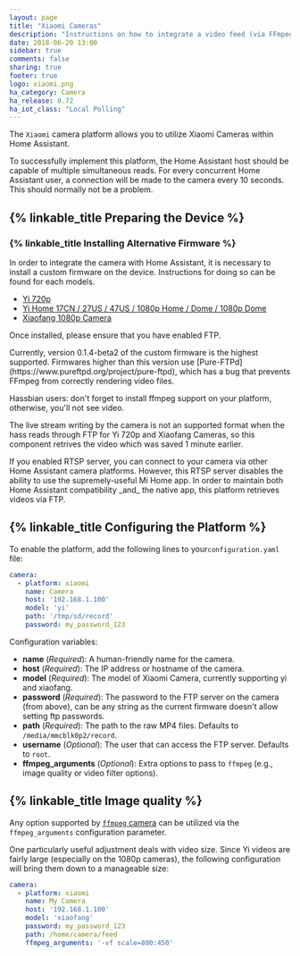 ```yaml
---
layout: page
title: "Xiaomi Cameras"
description: "Instructions on how to integrate a video feed (via FFmpeg) as a camera within Home Assistant."
date: 2018-06-20 13:00
sidebar: true
comments: false
sharing: true
footer: true
logo: xiaomi.png
ha_category: Camera
ha_release: 0.72
ha_iot_class: "Local Polling"
---
```


The `Xiaomi` camera platform allows you to utilize Xiaomi Cameras within Home Assistant. 

To successfully implement this platform, the Home Assistant host should be capable of multiple simultaneous reads. For every concurrent Home Assistant user, a connection will be made to the camera every 10 seconds. This should normally not be a problem.

## {% linkable_title Preparing the Device %}

### {% linkable_title Installing Alternative Firmware %}

In order to integrate the camera with Home Assistant, it is necessary to install a custom firmware on the device. Instructions for doing so can be found for each models.

* [Yi 720p](https://github.com/fritz-smh/yi-hack)
* [Yi Home 17CN / 27US / 47US / 1080p Home / Dome / 1080p Dome](https://github.com/shadow-1/yi-hack-v3)
* [Xiaofang 1080p Camera](https://github.com/samtap/fang-hacks)

Once installed, please ensure that you have enabled FTP.

 <p class='note warning'>
Currently, version 0.1.4-beta2 of the custom firmware is the highest supported. Firmwares higher than this version use [Pure-FTPd](https://www.pureftpd.org/project/pure-ftpd), which has a bug that prevents FFmpeg from correctly rendering video files.
</p>

<p class='note warning'>
Hassbian users: don't forget to install ffmpeg support on your platform, otherwise, you'll not see video.
</p>

<p class='note warning'>
The live stream writing by the camera is not an supported format when the hass reads through FTP for Yi 720p and Xiaofang Cameras, so this component retrives the video which was saved 1 minute earlier.
</p>

<p class='note warning'>
If you enabled RTSP server, you can connect to your camera via other Home Assistant camera platforms. However, this RTSP server disables the ability to use the supremely-useful Mi Home app. In order to maintain both Home Assistant compatibility _and_ the native app, this platform retrieves videos via FTP.
</p>

## {% linkable_title Configuring the Platform %}

To enable the platform, add the following lines to your`configuration.yaml` file:

```yaml
camera:
  - platform: xiaomi
    name: Camera
    host: '192.168.1.100'
    model: 'yi'
    path: '/tmp/sd/record'
    password: my_password_123
```

Configuration variables:

- **name** (*Required*): A human-friendly name for the camera.
- **host** (*Required*): The IP address or hostname of the camera.
- **model** (*Required*): The model of Xiaomi Camera, currently supporting yi and xiaofang.
- **password** (*Required*): The password to the FTP server on the camera (from above), can be any string as the current firmware doesn't allow setting ftp passwords.
- **path** (*Required*): The path to the raw MP4 files. Defaults to `/media/mmcblk0p2/record`.
- **username** (*Optional*): The user that can access the FTP server. Defaults to `root`.
- **ffmpeg_arguments** (*Optional*): Extra options to pass to `ffmpeg` (e.g., image quality or video filter options).

## {% linkable_title Image quality %}

Any option supported by [`ffmpeg` camera](/components/camera.ffmpeg/) can be utilized via the `ffmpeg_arguments` configuration parameter.

One particularly useful adjustment deals with video size. Since Yi videos are fairly large (especially on the 1080p cameras), the following configuration will bring them down to a manageable size:

```yaml
camera:
  - platform: xiaomi
    name: My Camera
    host: '192.168.1.100'
    model: 'xiaofang'
    password: my_password_123
    path: /home/camera/feed
    ffmpeg_arguments: '-vf scale=800:450'
```
